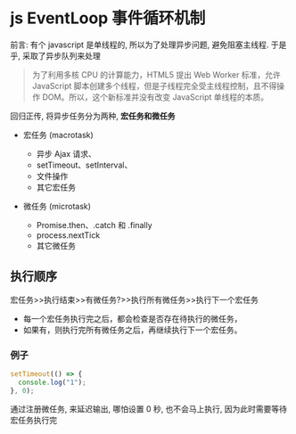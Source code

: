 # js EventLoop 事件循环机制

前言: 有个 javascript 是单线程的, 所以为了处理异步问题, 避免阻塞主线程. 于是乎, 采取了异步队列来处理

> 为了利用多核 CPU 的计算能力，HTML5 提出 Web Worker 标准，允许 JavaScript 脚本创建多个线程，但是子线程完全受主线程控制，且不得操作 DOM。所以，这个新标准并没有改变 JavaScript 单线程的本质。

回归正传, 将异步任务分为两种, **宏任务和微任务**

- 宏任务 (macrotask)

  - 异步 Ajax 请求、
  - setTimeout、setInterval、
  - 文件操作
  - 其它宏任务

- 微任务 (microtask)

  - Promise.then、.catch 和 .finally
  - process.nextTick
  - 其它微任务

## 执行顺序

宏任务>>执行结束>>有微任务?>>执行所有微任务>>执行下一个宏任务

- 每一个宏任务执行完之后，都会检查是否存在待执行的微任务，
- 如果有，则执行完所有微任务之后，再继续执行下一个宏任务。

### 例子

```js
setTimeout(() => {
  console.log("1");
}, 0);
```

通过注册微任务, 来延迟输出, 哪怕设置 0 秒, 也不会马上执行, 因为此时需要等待宏任务执行完
